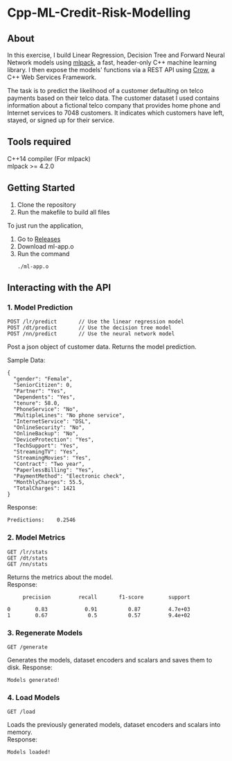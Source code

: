 # Cpp-ML-Credit-Risk-Modelling

## About

In this exercise, I build Linear Regression, Decision Tree and Forward Neural Network models using [mlpack](https://github.com/mlpack/mlpack), a fast, header-only C++ machine learning library. I then expose the models' functions via a REST API using [Crow](https://github.com/CrowCpp/Crow), a C++ Web Services Framework.

The task is to predict the likelihood of a customer defaulting on telco payments based on their telco data.
The customer dataset I used contains information about a fictional telco company that provides home phone and Internet services to 7048 customers. It indicates which customers have left, stayed, or signed up for their service.

## Tools required

C++14 compiler (For mlpack)  
mlpack >= 4.2.0 

## Getting Started
1. Clone the repository
2. Run the makefile to build all files

To just run the application, 
1. Go to [Releases](https://github.com/CeereeC/Cpp-ML-Credit-Risk-Modelling/releases)
2. Download ml-app.o
3. Run the command
   ```
   ./ml-app.o
   ```
## Interacting with the API

### 1. Model Prediction 
```
POST /lr/predict       // Use the linear regression model
POST /dt/predict       // Use the decision tree model
POST /nn/predict       // Use the neural network model
```
Post a json object of customer data. Returns the model prediction.

Sample Data:
```
{
  "gender": "Female",
  "SeniorCitizen": 0,
  "Partner": "Yes",
  "Dependents": "Yes",
  "tenure": 58.0,
  "PhoneService": "No",
  "MultipleLines": "No phone service",
  "InternetService": "DSL",
  "OnlineSecurity": "No",
  "OnlineBackup": "No",
  "DeviceProtection": "Yes",
  "TechSupport": "Yes",
  "StreamingTV": "Yes",
  "StreamingMovies": "Yes",
  "Contract": "Two year",
  "PaperlessBilling": "Yes",
  "PaymentMethod": "Electronic check",
  "MonthlyCharges": 55.5,
  "TotalCharges": 1421
}
```
Response:
```
Predictions:    0.2546
```
### 2. Model Metrics 
```
GET /lr/stats
GET /dt/stats 
GET /nn/stats      
```
Returns the metrics about the model.  
Response:
```
     precision         recall       f1-score        support

0        0.83            0.91          0.87         4.7e+03
1        0.67             0.5          0.57         9.4e+02
```
### 3. Regenerate Models 
```
GET /generate     
```
Generates the models, dataset encoders and scalars and saves them to disk.
Response:  
```
Models generated!
```
### 4. Load Models 
```
GET /load     
```
Loads the previously generated models, dataset encoders and scalars into memory.  
Response:  
```
Models loaded!
```
